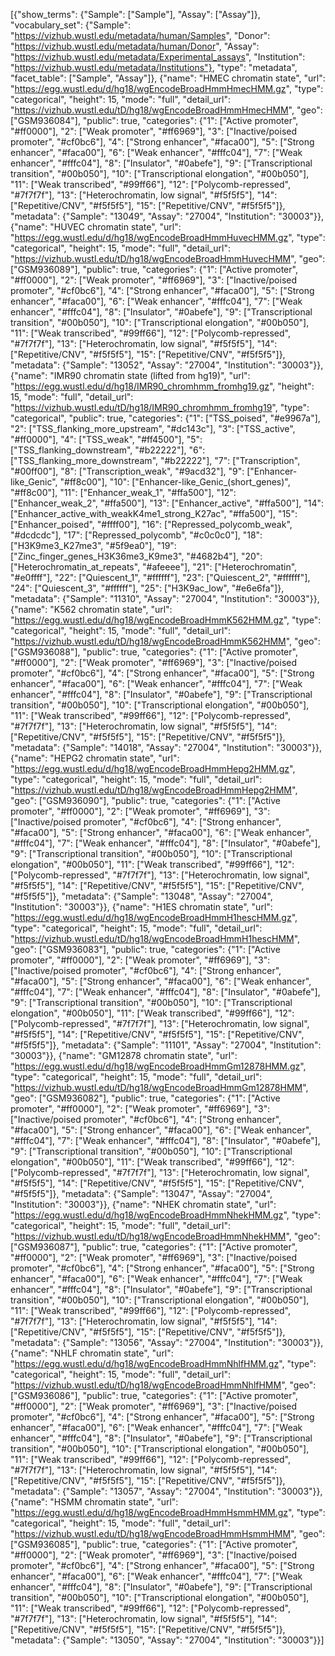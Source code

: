 [{"show_terms": {"Sample": ["Sample"], "Assay": ["Assay"]}, "vocabulary_set": {"Sample": "https://vizhub.wustl.edu/metadata/human/Samples", "Donor": "https://vizhub.wustl.edu/metadata/human/Donor", "Assay": "https://vizhub.wustl.edu/metadata/Experimental_assays", "Institution": "https://vizhub.wustl.edu/metadata/Institutions"}, "type": "metadata", "facet_table": ["Sample", "Assay"]}, {"name": "HMEC chromatin state", "url": "https://egg.wustl.edu/d/hg18/wgEncodeBroadHmmHmecHMM.gz", "type": "categorical", "height": 15, "mode": "full", "detail_url": "https://vizhub.wustl.edu/tD/hg18/wgEncodeBroadHmmHmecHMM", "geo": ["GSM936084"], "public": true, "categories": {"1": ["Active promoter", "#ff0000"], "2": ["Weak promoter", "#ff6969"], "3": ["Inactive/poised promoter", "#cf0bc6"], "4": ["Strong enhancer", "#faca00"], "5": ["Strong enhancer", "#faca00"], "6": ["Weak enhancer", "#fffc04"], "7": ["Weak enhancer", "#fffc04"], "8": ["Insulator", "#0abefe"], "9": ["Transcriptional transition", "#00b050"], "10": ["Transcriptional elongation", "#00b050"], "11": ["Weak transcribed", "#99ff66"], "12": ["Polycomb-repressed", "#7f7f7f"], "13": ["Heterochromatin, low signal", "#f5f5f5"], "14": ["Repetitive/CNV", "#f5f5f5"], "15": ["Repetitive/CNV", "#f5f5f5"]}, "metadata": {"Sample": "13049", "Assay": "27004", "Institution": "30003"}}, {"name": "HUVEC chromatin state", "url": "https://egg.wustl.edu/d/hg18/wgEncodeBroadHmmHuvecHMM.gz", "type": "categorical", "height": 15, "mode": "full", "detail_url": "https://vizhub.wustl.edu/tD/hg18/wgEncodeBroadHmmHuvecHMM", "geo": ["GSM936089"], "public": true, "categories": {"1": ["Active promoter", "#ff0000"], "2": ["Weak promoter", "#ff6969"], "3": ["Inactive/poised promoter", "#cf0bc6"], "4": ["Strong enhancer", "#faca00"], "5": ["Strong enhancer", "#faca00"], "6": ["Weak enhancer", "#fffc04"], "7": ["Weak enhancer", "#fffc04"], "8": ["Insulator", "#0abefe"], "9": ["Transcriptional transition", "#00b050"], "10": ["Transcriptional elongation", "#00b050"], "11": ["Weak transcribed", "#99ff66"], "12": ["Polycomb-repressed", "#7f7f7f"], "13": ["Heterochromatin, low signal", "#f5f5f5"], "14": ["Repetitive/CNV", "#f5f5f5"], "15": ["Repetitive/CNV", "#f5f5f5"]}, "metadata": {"Sample": "13052", "Assay": "27004", "Institution": "30003"}}, {"name": "IMR90 chromatin state (lifted from hg19)", "url": "https://egg.wustl.edu/d/hg18/IMR90_chromhmm_fromhg19.gz", "height": 15, "mode": "full", "detail_url": "https://vizhub.wustl.edu/tD/hg18/IMR90_chromhmm_fromhg19", "type": "categorical", "public": true, "categories": {"1": ["TSS_poised", "#e9967a"], "2": ["TSS_flanking_more_upstream", "#dc143c"], "3": ["TSS_active", "#ff0000"], "4": ["TSS_weak", "#ff4500"], "5": ["TSS_flanking_downstream", "#b22222"], "6": ["TSS_flanking_more_downstream", "#b22222"], "7": ["Transcription", "#00ff00"], "8": ["Transcription_weak", "#9acd32"], "9": ["Enhancer-like_Genic", "#ff8c00"], "10": ["Enhancer-like_Genic_(short_genes)", "#ff8c00"], "11": ["Enhancer_weak_1", "#ffa500"], "12": ["Enhancer_weak_2", "#ffa500"], "13": ["Enhancer_active", "#ffa500"], "14": ["Enhancer_active_with_weakK4me1_strong_K27ac", "#ffa500"], "15": ["Enhancer_poised", "#ffff00"], "16": ["Repressed_polycomb_weak", "#dcdcdc"], "17": ["Repressed_polycomb", "#c0c0c0"], "18": ["H3K9me3_K27me3", "#5f9ea0"], "19": ["Zinc_finger_genes_H3K36me3_K9me3", "#4682b4"], "20": ["Heterochromatin_at_repeats", "#afeeee"], "21": ["Heterochromatin", "#e0ffff"], "22": ["Quiescent_1", "#ffffff"], "23": ["Quiescent_2", "#ffffff"], "24": ["Quiescent_3", "#ffffff"], "25": ["H3K9ac_low", "#e6e6fa"]}, "metadata": {"Sample": "11310", "Assay": "27004", "Institution": "30003"}}, {"name": "K562 chromatin state", "url": "https://egg.wustl.edu/d/hg18/wgEncodeBroadHmmK562HMM.gz", "type": "categorical", "height": 15, "mode": "full", "detail_url": "https://vizhub.wustl.edu/tD/hg18/wgEncodeBroadHmmK562HMM", "geo": ["GSM936088"], "public": true, "categories": {"1": ["Active promoter", "#ff0000"], "2": ["Weak promoter", "#ff6969"], "3": ["Inactive/poised promoter", "#cf0bc6"], "4": ["Strong enhancer", "#faca00"], "5": ["Strong enhancer", "#faca00"], "6": ["Weak enhancer", "#fffc04"], "7": ["Weak enhancer", "#fffc04"], "8": ["Insulator", "#0abefe"], "9": ["Transcriptional transition", "#00b050"], "10": ["Transcriptional elongation", "#00b050"], "11": ["Weak transcribed", "#99ff66"], "12": ["Polycomb-repressed", "#7f7f7f"], "13": ["Heterochromatin, low signal", "#f5f5f5"], "14": ["Repetitive/CNV", "#f5f5f5"], "15": ["Repetitive/CNV", "#f5f5f5"]}, "metadata": {"Sample": "14018", "Assay": "27004", "Institution": "30003"}}, {"name": "HEPG2 chromatin state", "url": "https://egg.wustl.edu/d/hg18/wgEncodeBroadHmmHepg2HMM.gz", "type": "categorical", "height": 15, "mode": "full", "detail_url": "https://vizhub.wustl.edu/tD/hg18/wgEncodeBroadHmmHepg2HMM", "geo": ["GSM936090"], "public": true, "categories": {"1": ["Active promoter", "#ff0000"], "2": ["Weak promoter", "#ff6969"], "3": ["Inactive/poised promoter", "#cf0bc6"], "4": ["Strong enhancer", "#faca00"], "5": ["Strong enhancer", "#faca00"], "6": ["Weak enhancer", "#fffc04"], "7": ["Weak enhancer", "#fffc04"], "8": ["Insulator", "#0abefe"], "9": ["Transcriptional transition", "#00b050"], "10": ["Transcriptional elongation", "#00b050"], "11": ["Weak transcribed", "#99ff66"], "12": ["Polycomb-repressed", "#7f7f7f"], "13": ["Heterochromatin, low signal", "#f5f5f5"], "14": ["Repetitive/CNV", "#f5f5f5"], "15": ["Repetitive/CNV", "#f5f5f5"]}, "metadata": {"Sample": "13048", "Assay": "27004", "Institution": "30003"}}, {"name": "H1ES chromatin state", "url": "https://egg.wustl.edu/d/hg18/wgEncodeBroadHmmH1hescHMM.gz", "type": "categorical", "height": 15, "mode": "full", "detail_url": "https://vizhub.wustl.edu/tD/hg18/wgEncodeBroadHmmH1hescHMM", "geo": ["GSM936083"], "public": true, "categories": {"1": ["Active promoter", "#ff0000"], "2": ["Weak promoter", "#ff6969"], "3": ["Inactive/poised promoter", "#cf0bc6"], "4": ["Strong enhancer", "#faca00"], "5": ["Strong enhancer", "#faca00"], "6": ["Weak enhancer", "#fffc04"], "7": ["Weak enhancer", "#fffc04"], "8": ["Insulator", "#0abefe"], "9": ["Transcriptional transition", "#00b050"], "10": ["Transcriptional elongation", "#00b050"], "11": ["Weak transcribed", "#99ff66"], "12": ["Polycomb-repressed", "#7f7f7f"], "13": ["Heterochromatin, low signal", "#f5f5f5"], "14": ["Repetitive/CNV", "#f5f5f5"], "15": ["Repetitive/CNV", "#f5f5f5"]}, "metadata": {"Sample": "11101", "Assay": "27004", "Institution": "30003"}}, {"name": "GM12878 chromatin state", "url": "https://egg.wustl.edu/d/hg18/wgEncodeBroadHmmGm12878HMM.gz", "type": "categorical", "height": 15, "mode": "full", "detail_url": "https://vizhub.wustl.edu/tD/hg18/wgEncodeBroadHmmGm12878HMM", "geo": ["GSM936082"], "public": true, "categories": {"1": ["Active promoter", "#ff0000"], "2": ["Weak promoter", "#ff6969"], "3": ["Inactive/poised promoter", "#cf0bc6"], "4": ["Strong enhancer", "#faca00"], "5": ["Strong enhancer", "#faca00"], "6": ["Weak enhancer", "#fffc04"], "7": ["Weak enhancer", "#fffc04"], "8": ["Insulator", "#0abefe"], "9": ["Transcriptional transition", "#00b050"], "10": ["Transcriptional elongation", "#00b050"], "11": ["Weak transcribed", "#99ff66"], "12": ["Polycomb-repressed", "#7f7f7f"], "13": ["Heterochromatin, low signal", "#f5f5f5"], "14": ["Repetitive/CNV", "#f5f5f5"], "15": ["Repetitive/CNV", "#f5f5f5"]}, "metadata": {"Sample": "13047", "Assay": "27004", "Institution": "30003"}}, {"name": "NHEK chromatin state", "url": "https://egg.wustl.edu/d/hg18/wgEncodeBroadHmmNhekHMM.gz", "type": "categorical", "height": 15, "mode": "full", "detail_url": "https://vizhub.wustl.edu/tD/hg18/wgEncodeBroadHmmNhekHMM", "geo": ["GSM936087"], "public": true, "categories": {"1": ["Active promoter", "#ff0000"], "2": ["Weak promoter", "#ff6969"], "3": ["Inactive/poised promoter", "#cf0bc6"], "4": ["Strong enhancer", "#faca00"], "5": ["Strong enhancer", "#faca00"], "6": ["Weak enhancer", "#fffc04"], "7": ["Weak enhancer", "#fffc04"], "8": ["Insulator", "#0abefe"], "9": ["Transcriptional transition", "#00b050"], "10": ["Transcriptional elongation", "#00b050"], "11": ["Weak transcribed", "#99ff66"], "12": ["Polycomb-repressed", "#7f7f7f"], "13": ["Heterochromatin, low signal", "#f5f5f5"], "14": ["Repetitive/CNV", "#f5f5f5"], "15": ["Repetitive/CNV", "#f5f5f5"]}, "metadata": {"Sample": "13056", "Assay": "27004", "Institution": "30003"}}, {"name": "NHLF chromatin state", "url": "https://egg.wustl.edu/d/hg18/wgEncodeBroadHmmNhlfHMM.gz", "type": "categorical", "height": 15, "mode": "full", "detail_url": "https://vizhub.wustl.edu/tD/hg18/wgEncodeBroadHmmNhlfHMM", "geo": ["GSM936086"], "public": true, "categories": {"1": ["Active promoter", "#ff0000"], "2": ["Weak promoter", "#ff6969"], "3": ["Inactive/poised promoter", "#cf0bc6"], "4": ["Strong enhancer", "#faca00"], "5": ["Strong enhancer", "#faca00"], "6": ["Weak enhancer", "#fffc04"], "7": ["Weak enhancer", "#fffc04"], "8": ["Insulator", "#0abefe"], "9": ["Transcriptional transition", "#00b050"], "10": ["Transcriptional elongation", "#00b050"], "11": ["Weak transcribed", "#99ff66"], "12": ["Polycomb-repressed", "#7f7f7f"], "13": ["Heterochromatin, low signal", "#f5f5f5"], "14": ["Repetitive/CNV", "#f5f5f5"], "15": ["Repetitive/CNV", "#f5f5f5"]}, "metadata": {"Sample": "13057", "Assay": "27004", "Institution": "30003"}}, {"name": "HSMM chromatin state", "url": "https://egg.wustl.edu/d/hg18/wgEncodeBroadHmmHsmmHMM.gz", "type": "categorical", "height": 15, "mode": "full", "detail_url": "https://vizhub.wustl.edu/tD/hg18/wgEncodeBroadHmmHsmmHMM", "geo": ["GSM936085"], "public": true, "categories": {"1": ["Active promoter", "#ff0000"], "2": ["Weak promoter", "#ff6969"], "3": ["Inactive/poised promoter", "#cf0bc6"], "4": ["Strong enhancer", "#faca00"], "5": ["Strong enhancer", "#faca00"], "6": ["Weak enhancer", "#fffc04"], "7": ["Weak enhancer", "#fffc04"], "8": ["Insulator", "#0abefe"], "9": ["Transcriptional transition", "#00b050"], "10": ["Transcriptional elongation", "#00b050"], "11": ["Weak transcribed", "#99ff66"], "12": ["Polycomb-repressed", "#7f7f7f"], "13": ["Heterochromatin, low signal", "#f5f5f5"], "14": ["Repetitive/CNV", "#f5f5f5"], "15": ["Repetitive/CNV", "#f5f5f5"]}, "metadata": {"Sample": "13050", "Assay": "27004", "Institution": "30003"}}]
